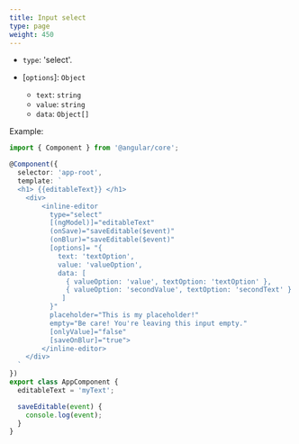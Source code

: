 ```yaml
---
title: Input select
type: page
weight: 450
---
```



*  `type`: 'select'.

*  \[`options`]: `Object`
	*  `text`: `string`
	*  `value`: `string`
	*  `data`: `Object[]`


<!--more-->

Example:

``` typescript
import { Component } from '@angular/core';

@Component({
  selector: 'app-root',
  template: `
  <h1> {{editableText}} </h1>
    <div>
        <inline-editor 
          type="select" 
          [(ngModel)]="editableText" 
          (onSave)="saveEditable($event)" 
          (onBlur)="saveEditable($event)"
          [options]= "{
            text: 'textOption',
            value: 'valueOption',
            data: [ 
              { valueOption: 'value', textOption: 'textOption' },
              { valueOption: 'secondValue', textOption: 'secondText' }
             ]
          }"
          placeholder="This is my placeholder!"
          empty="Be care! You're leaving this input empty."
          [onlyValue]="false"
          [saveOnBlur]="true">
        </inline-editor>
    </div>
  `
})
export class AppComponent {
  editableText = 'myText';

  saveEditable(event) {
    console.log(event);
  }
}

```
